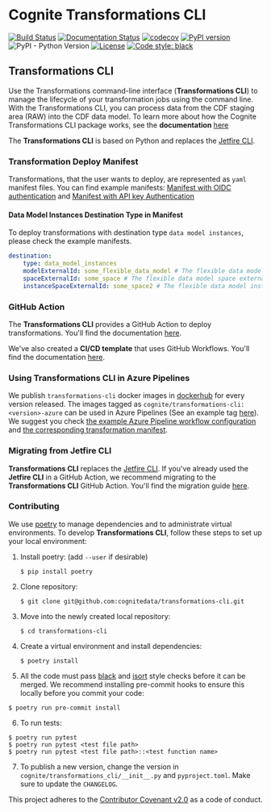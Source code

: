 # Cognite Transformations CLI

[![Build Status](https://github.com/cognitedata/transformations-cli/workflows/release/badge.svg)](https://github.com/cognitedata/transformations-cli/actions)
[![Documentation Status](https://readthedocs.com/projects/cognite-transformations-cli/badge/?version=latest)](https://cognite-transformations-cli.readthedocs-hosted.com/en/latest/?badge=latest)
[![codecov](https://codecov.io/gh/cognitedata/transformations-cli/branch/main/graph/badge.svg?token=PSkli74vvX)](https://codecov.io/gh/cognitedata/transformations-cli)
[![PyPI version](https://badge.fury.io/py/cognite-transformations-cli.svg)](https://pypi.org/project/cognite-transformations-cli)
![PyPI - Python Version](https://img.shields.io/pypi/pyversions/cognite-transformations-cli)
[![License](https://img.shields.io/github/license/cognitedata/python-extractor-utils)](LICENSE)
[![Code style: black](https://img.shields.io/badge/code%20style-black-000000.svg)](https://github.com/ambv/black)

## Transformations CLI

Use the Transformations command-line interface (**Transformations CLI**) to manage the lifecycle of your transformation jobs using the command line. With the Transformations CLI, you can process data from the CDF staging area (RAW) into the CDF data model. To learn more about how the Cognite Transformations CLI package works, see the **documentation** [here](https://cognite-transformations-cli.readthedocs-hosted.com/en/latest/)

The **Transformations CLI** is based on Python and replaces the [Jetfire CLI](https://github.com/cognitedata/jetfire-cli).

### Transformation Deploy Manifest 
Transformations, that the user wants to deploy, are represented as `yaml` manifest files. You can find example manifests: [Manifest with OIDC authentication](https://github.com/cognitedata/transformations-cli/blob/alpha-data-model-instances-manifest/docs/source/transformation_oidc.yaml) and [Manifest with API key Authentication](https://github.com/cognitedata/transformations-cli/blob/alpha-data-model-instances-manifest/docs/source/transformation_apikey.yaml)

#### Data Model Instances Destination Type in Manifest
To deploy transformations with destination type `data model instances`, please check the example manifests.

```yaml
destination:
    type: data_model_instances
    modelExternalId: some_flexible_data_model # The flexible data model definiton externalId
    spaceExternalId: some_space # The flexible data model space externalId
    instanceSpaceExternalId: some_space2 # The flexible data model instance space externalId
```

### GitHub Action

The **Transformations CLI** provides a GitHub Action to deploy transformations. You'll find the documentation [here](githubaction.md).

We've also created a **CI/CD template** that uses GitHub Workflows. You'll find the documentation [here](https://github.com/cognitedata/transformations-action-template).

### Using Transformations CLI in Azure Pipelines

We publish `transformations-cli` docker images in [dockerhub](https://hub.docker.com/r/cognite/transformations-cli/tags) for every version released. The images tagged as `cognite/transformations-cli:<version>-azure` can be used in Azure Pipelines (See an example tag [here](https://hub.docker.com/layers/transformations-cli/cognite/transformations-cli/2.1.1-azure/images/sha256-310aa01bcfc4f379c82076cc0386cc401ed1565d3ce4a2d8c3235d7061428145?context=explore)). We suggest you check [the example Azure Pipeline workflow configuration](azure_pipelines_example/azure-pipelines.yaml) and [the corresponding transformation manifest](azure_pipelines_example/transformations/manifest.yaml).

### Migrating from Jetfire CLI

**Transformations CLI** replaces the [Jetfire CLI](https://github.com/cognitedata/jetfire-cli). If you've already used the **Jetfire CLI** in a GitHub Action, we recommend migrating to the **Transformations CLI** GitHub Action. You'll find the migration guide [here](migrationguide.md).

### Contributing

We use [poetry](https://python-poetry.org) to manage dependencies and to administrate virtual environments. To develop
**Transformations CLI**, follow these steps to set up your local environment:

1.  Install poetry: (add `--user` if desirable)
    ```
    $ pip install poetry
    ```
2.  Clone repository:
    ```
    $ git clone git@github.com:cognitedata/transformations-cli.git
    ```
3.  Move into the newly created local repository:
    ```
    $ cd transformations-cli
    ```
4.  Create a virtual environment and install dependencies:

    ```
    $ poetry install
    ```

5.  All the code must pass [black](https://github.com/ambv/black) and [isort](https://github.com/timothycrosley/isort) style
    checks before it can be merged. We recommend installing pre-commit hooks to ensure this locally before you commit your code:

```
$ poetry run pre-commit install
```

6. To run tests:
```
$ poetry run pytest
$ poetry run pytest <test file path>
$ poetry run pytest <test file path>::<test function name>
```

7. To publish a new version, change the version in `cognite/transformations_cli/__init__.py` and `pyproject.toml`. Make sure to update the `CHANGELOG`.

This project adheres to the [Contributor Covenant v2.0](https://www.contributor-covenant.org/version/2/0/code_of_conduct/)
as a code of conduct.

